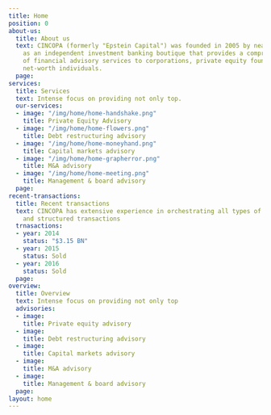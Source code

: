 ```yaml
---
title: Home
position: 0
about-us:
  title: About us
  text: CINCOPA (formerly "Epstein Capital") was founded in 2005 by near Nir Epstein
    as an independent investment banking boutique that provides a comprehensive suite
    of financial advisory services to corporations, private equity founds and high
    net-worth individuals.
  page: 
services:
  title: Services
  text: Intense focus on providing not only top.
  our-services:
  - image: "/img/home/home-handshake.png"
    title: Private Equity Advisory
  - image: "/img/home/home-flowers.png"
    title: Debt restructuring advisory
  - image: "/img/home/home-moneyhand.png"
    title: Capital markets advisory
  - image: "/img/home/home-grapherror.png"
    title: M&A advisory
  - image: "/img/home/home-meeting.png"
    title: Management & board advisory
  page: 
recent-transactions:
  title: Recent transactions
  text: CINCOPA has extensive experience in orchestrating all types of M&A financials
    and structured transactions
  trnasactions:
  - year: 2014
    status: "$3.15 BN"
  - year: 2015
    status: Sold
  - year: 2016
    status: Sold
  page: 
overview:
  title: Overview
  text: Intense focus on providing not only top
  advisories:
  - image: 
    title: Private equity advisory
  - image: 
    title: Debt restructuring advisory
  - image: 
    title: Capital markets advisory
  - image: 
    title: M&A advisory
  - image: 
    title: Management & board advisory
  page: 
layout: home
---
```


